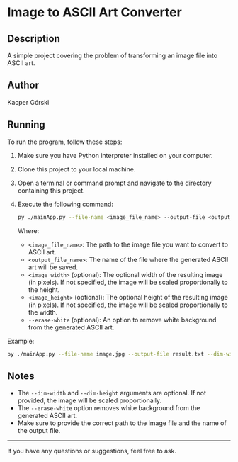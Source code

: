 # Image to ASCII Art Converter

## Description

A simple project covering the problem of transforming an image file into ASCII art.

## Author

Kacper Górski

## Running

To run the program, follow these steps:

1. Make sure you have Python interpreter installed on your computer.
2. Clone this project to your local machine.
3. Open a terminal or command prompt and navigate to the directory containing this project.
4. Execute the following command:

    ```bash
    py ./mainApp.py --file-name <image_file_name> --output-file <output_file_name> [--dim-width <image_width>] [--dim-height <image_height>] [--erase-white]
    ```

    Where:
    - `<image_file_name>`: The path to the image file you want to convert to ASCII art.
    - `<output_file_name>`: The name of the file where the generated ASCII art will be saved.
    - `<image_width>` (optional): The optional width of the resulting image (in pixels). If not specified, the image will be scaled proportionally to the height.
    - `<image_height>` (optional): The optional height of the resulting image (in pixels). If not specified, the image will be scaled proportionally to the width.
    - `--erase-white` (optional): An option to remove white background from the generated ASCII art.

Example:

```bash
py ./mainApp.py --file-name image.jpg --output-file result.txt --dim-width 100 --dim-height 50 --erase-white
```

## Notes

- The `--dim-width` and `--dim-height` arguments are optional. If not provided, the image will be scaled proportionally.
- The `--erase-white` option removes white background from the generated ASCII art.
- Make sure to provide the correct path to the image file and the name of the output file.

---

If you have any questions or suggestions, feel free to ask.
